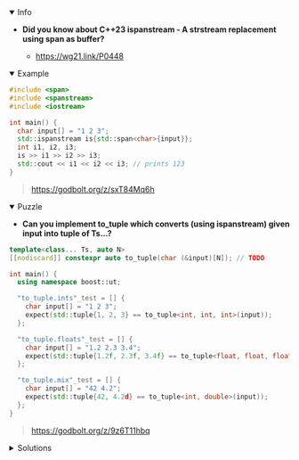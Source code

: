 <details open><summary>Info</summary><p>

* **Did you know about C++23 ispanstream - A strstream replacement using span<charT> as buffer?**

  * https://wg21.link/P0448

</p></details><details open><summary>Example</summary><p>

```cpp
#include <span>
#include <spanstream>
#include <iostream>

int main() {
  char input[] = "1 2 3";
  std::ispanstream is{std::span<char>{input}};
  int i1, i2, i3;
  is >> i1 >> i2 >> i3;
  std::cout << i1 << i2 << i3; // prints 123
}
```

> https://godbolt.org/z/sxT84Mq6h

</p></details><details open><summary>Puzzle</summary><p>

* **Can you implement to_tuple which converts (using ispanstream) given input into tuple of Ts...?**

```cpp
template<class... Ts, auto N>
[[nodiscard]] constexpr auto to_tuple(char (&input)[N]); // TODO

int main() {
  using namespace boost::ut;

  "to_tuple.ints"_test = [] {
    char input[] = "1 2 3";
    expect(std::tuple{1, 2, 3} == to_tuple<int, int, int>(input));
  };

  "to_tuple.floats"_test = [] {
    char input[] = "1.2 2.3 3.4";
    expect(std::tuple{1.2f, 2.3f, 3.4f} == to_tuple<float, float, float>(input));
  };

  "to_tuple.mix"_test = [] {
    char input[] = "42 4.2";
    expect(std::tuple{42, 4.2d} == to_tuple<int, double>(input));
  };
}
```

> https://godbolt.org/z/9z6T11hbq

</p></details><details><summary>Solutions</summary><p>

```cpp
template<class T, class... Ts>
constexpr auto set_vals(auto tuple, auto& stream) {
  T &val = std::get<std::tuple_size_v<decltype(tuple)> - sizeof...(Ts) - 1>(tuple);
  stream >> val;
  if constexpr (sizeof...(Ts) > 0) {
    tuple = set_vals<Ts...>(tuple, stream);
  }
  return tuple;
}

template<class... Ts, auto N>
[[nodiscard]] constexpr auto to_tuple(char (&input)[N]) {
  std::ispanstream stream{std::span<char>{input}};
  return set_vals<Ts...>(std::tuple<Ts...>{}, stream);
}
```

> https://cpp_tip_of_the_week.godbolt.org/z/4f9ssz41x

```cpp
namespace detail {

template <typename TArg>
[[nodiscard]] constexpr auto extract_arg(auto& stream) {
    TArg arg{};
    stream >> arg;
    return arg;
}

}  // namespace detail

template <class... Ts, auto N>
[[nodiscard]] constexpr auto to_tuple(char (&input)[N]) {
    std::ispanstream stream{std::span<char>{input}};
    return std::tuple{detail::extract_arg<Ts>(stream)...};
}
```

> https://godbolt.org/z/Txn53EKhY

```cpp
template <class... Ts, auto N>
[[nodiscard]] constexpr auto to_tuple(char (&input)[N]) {
    std::tuple<Ts...> result;
    auto& [...refs] = result;
    std::ispanstream stream{input};
    ((stream >> refs), ...);
    return result;
}
```

> https://godbolt.org/z/jWxshM7bd

```cpp
template<class... Ts, auto N>
[[nodiscard]] constexpr auto to_tuple(char (&input)[N]) {
  constexpr auto extract = []<class T>(auto& input) -> T {
    T t{};
    input >> t;
    return t;
  };
  std::ispanstream is{input};
  return std::tuple{extract.template operator()<Ts>(is)...};
}
```

> https://godbolt.org/z/76nd8zr1n

```cpp
template <typename T> std::tuple<T> parse(std::ispanstream& is)
{
  T t; is >> t;
  return std::tuple<T>(std::move(t));
}

template <typename T, typename Arg, typename... Args>
std::tuple<T, Arg, Args...> parse(std::ispanstream& is)
{
  T t; is >> t;
  return std::tuple_cat(std::tuple<T>(std::move(t)),
                        parse<Arg, Args...>(is));
}

template<class... Ts, auto N>
[[nodiscard]] constexpr auto to_tuple(char (&input)[N])
{
    std::ispanstream is{std::span<char>{input}};
    return parse<Ts...>(is);
};
```

> https://godbolt.org/z/6EsnE7joY

```cpp
template<class... Ts, auto N>
[[nodiscard]] constexpr auto to_tuple(char (&input)[N]) {
    auto stream = std::ispanstream{input};
    auto values = std::tuple<Ts...>{};
    std::apply([&](auto&... value) {
        ((stream >> value), ...);
    }, values);
    return values;
}
```

> https://godbolt.org/z/r5E8oaW89

```cpp
template<class... Ts, auto N>
[[nodiscard]] constexpr auto to_tuple(char (&input)[N]) {
  std::ispanstream is{std::span{input}};
  std::tuple<Ts...> return_values;
  std::apply(
    [&](Ts &... elements) {
      (is >> ... >> elements);
    },
    return_values
  );
  return return_values;
};
```

> https://godbolt.org/z/P99ss9ndG

```cpp
template <class... Ts, auto N>
[[nodiscard]] constexpr auto to_tuple(char (&input)[N]) {
  std::tuple<Ts...> t;
  std::apply(
      [&](Ts &...elements) {
        (std::ispanstream{std::span{input}} >> ... >> elements);
      },
      t);
  return t;
}
```

> https://godbolt.org/z/9xxKT5qKE

```cpp
template<class... Ts, auto N>
[[nodiscard]] constexpr auto to_tuple(char (&input)[N]){
    std::ispanstream is{std::span<char>{input}};
    std::tuple<Ts...> t;
    [&]<std::size_t... Indices>(std::index_sequence<Indices...>){
        ((is >> std::get<Indices>(t)), ...);
    }(std::make_index_sequence<sizeof...(Ts)>());
    return t;
}
```

> https://godbolt.org/z/rWhTToxxK

```cpp
template<class... Ts, auto N>
[[nodiscard]] constexpr auto to_tuple(char (&input)[N]) {
    std::ispanstream is{std::span{input, N}};
    std::tuple<Ts...> tp;
    [&is, &tp]<size_t... I>(std::index_sequence<I...> const&) {
        ((is >> std::get<I>(tp)), ...);
    }(std::index_sequence_for<Ts...>{});
    return tp;
}
```

> https://godbolt.org/z/K8oonfWv7

```cpp
template<class... Ts, auto N>
[[nodiscard]] constexpr auto to_tuple(char (&input)[N]){
    std::tuple<Ts...> my_tuple;
    std::apply(
        [&](Ts& ... args){
            (std::ispanstream{std::span{input}} >> ... >> args);
        }, my_tuple
    );
    return my_tuple;
}
```

> https://godbolt.org/z/f3WsEc1WE
